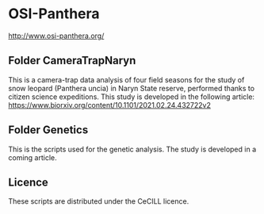 # OSI-Panthera
http://www.osi-panthera.org/

## Folder CameraTrapNaryn
This is a camera-trap data analysis of four field seasons for the study of snow leopard (Panthera uncia) in Naryn State reserve, performed thanks to citizen science expeditions. This study is developed in the following article: https://www.biorxiv.org/content/10.1101/2021.02.24.432722v2

## Folder Genetics
This is the scripts used for the genetic analysis. The study is developed in a coming article. 

## Licence
These scripts are distributed under the CeCILL licence.
